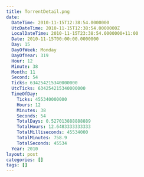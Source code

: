 ```yaml
---
title: TorrentDetail.png
date:
  DateTime: 2010-11-15T12:38:54.0000000
  UtcDateTime: 2010-11-15T12:38:54.0000000Z
  LocalDateTime: 2010-11-15T23:38:54.0000000+11:00
  Date: 2010-11-15T00:00:00.0000000
  Day: 15
  DayOfWeek: Monday
  DayOfYear: 319
  Hour: 12
  Minute: 38
  Month: 11
  Second: 54
  Ticks: 634254215340000000
  UtcTicks: 634254215340000000
  TimeOfDay:
    Ticks: 455340000000
    Hours: 12
    Minutes: 38
    Seconds: 54
    TotalDays: 0.527013888888889
    TotalHours: 12.6483333333333
    TotalMilliseconds: 45534000
    TotalMinutes: 758.9
    TotalSeconds: 45534
  Year: 2010
layout: post
categories: []
tags: []
---
```



